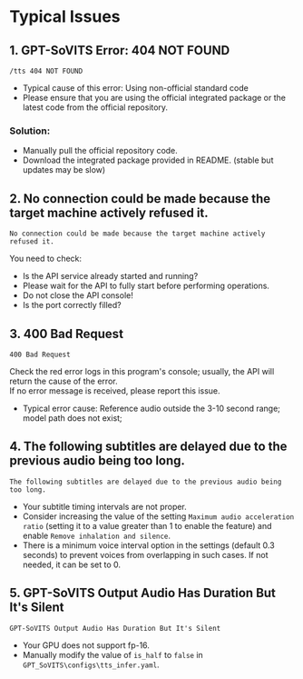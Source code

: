 # Typical Issues
## 1. GPT-SoVITS Error: 404 NOT FOUND
```
/tts 404 NOT FOUND
```
* Typical cause of this error: Using non-official standard code  
* Please ensure that you are using the official integrated package or the latest code from the official repository. 

### Solution:
* Manually pull the official repository code.
* Download the integrated package provided in README. (stable but updates may be slow)

## 2. No connection could be made because the target machine actively refused it.
```
No connection could be made because the target machine actively refused it.
```
You need to check:  
* Is the API service already started and running?
* Please wait for the API to fully start before performing operations.
* Do not close the API console!  
* Is the port correctly filled?

## 3. 400 Bad Request
```
400 Bad Request
```
Check the red error logs in this program's console; usually, the API will return the cause of the error.  
If no error message is received, please report this issue.
* Typical error cause: Reference audio outside the 3-10 second range; model path does not exist;

## 4. The following subtitles are delayed due to the previous audio being too long.
```
The following subtitles are delayed due to the previous audio being too long.
```
* Your subtitle timing intervals are not proper.
* Consider increasing the value of the setting `Maximum audio acceleration ratio` (setting it to a value greater than 1 to enable the feature) and enable `Remove inhalation and silence`.  
* There is a minimum voice interval option in the settings (default 0.3 seconds) to prevent voices from overlapping in such cases. If not needed, it can be set to 0.

## 5. GPT-SoVITS Output Audio Has Duration But It's Silent
```
GPT-SoVITS Output Audio Has Duration But It's Silent
```
* Your GPU does not support fp-16.
* Manually modify the value of `is_half` to `false` in `GPT_SoVITS\configs\tts_infer.yaml`.